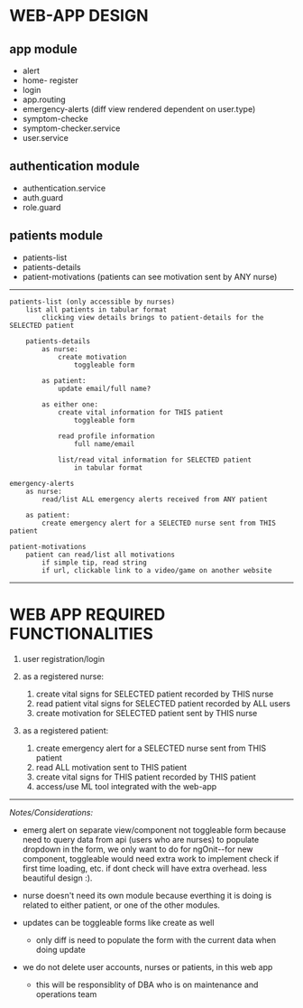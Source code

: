 # WEB-APP DESIGN
## app module
- alert
- home- register
- login
- app.routing
- emergency-alerts (diff view rendered dependent on user.type)
- symptom-checke
- symptom-checker.service
- user.service

## authentication module
- authentication.service
- auth.guard
- role.guard

## patients module
- patients-list
- patients-details
- patient-motivations (patients can see motivation sent by ANY nurse)
---
    patients-list (only accessible by nurses)
        list all patients in tabular format
            clicking view details brings to patient-details for the SELECTED patient

        patients-details
            as nurse:
                create motivation
                    toggleable form

            as patient:
                update email/full name?                

            as either one:
                create vital information for THIS patient
                    toggleable form
    
                read profile information
                    full name/email
    
                list/read vital information for SELECTED patient
                    in tabular format

    emergency-alerts
        as nurse:
            read/list ALL emergency alerts received from ANY patient

        as patient:
            create emergency alert for a SELECTED nurse sent from THIS patient

    patient-motivations
        patient can read/list all motivations
            if simple tip, read string
            if url, clickable link to a video/game on another website

---
# WEB APP REQUIRED FUNCTIONALITIES
1. user registration/login

2. as a registered nurse:
    1. create vital signs for SELECTED patient recorded by THIS nurse
    2. read patient vital signs for SELECTED patient recorded by ALL users
    3. create motivation for SELECTED patient sent by THIS nurse

3. as a registered patient:
    1. create emergency alert for a SELECTED nurse sent from THIS patient
    2. read ALL motivation sent to THIS patient
    3. create vital signs for THIS patient recorded by THIS patient
    4. access/use ML tool integrated with the web-app

***
 *Notes/Considerations:*

- emerg alert on separate view/component not toggleable form because need to query data from api (users who are nurses) to populate dropdown in the form, we only want to do for ngOnit--for new component, toggleable would need extra work to implement check if first time loading, etc. if dont check will have extra overhead. less beautiful design :).
    
- nurse doesn't need its own module because everthing it is doing is related to either patient, or one of the other modules.

- updates can be toggleable forms like create as well
    - only diff is need to populate the form with the current data when doing update

- we do not delete user accounts, nurses or patients, in this web app
    - this will be responsiblity of DBA who is on maintenance and operations team
